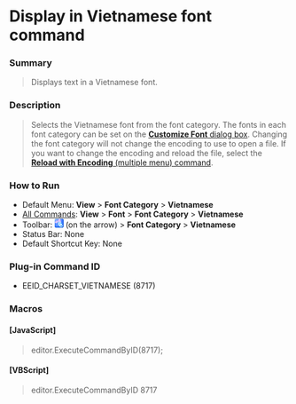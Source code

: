 # Display in Vietnamese font command

### Summary

> Displays text in a Vietnamese font.

### Description

> Selects the Vietnamese font from the font category. The fonts in each font
> category can be set on the [**Customize Font** dialog box](../../dlg/properties/font/index).
> Changing the font category will not change the encoding to use to open a
> file. If you want to change the encoding and reload the file, select the
> [**Reload with Encoding** (multiple menu) command](../file/file_reload_defined).

### How to Run

- Default Menu: **View** \> **Font Category** > **Vietnamese**
- [All Commands](../tools/all_commands): **View** \> **Font** >
**Font Category** > **Vietnamese**
- Toolbar: ![](../../images/fontpopup.gif)
(on the arrow) > **Font Category** \> **Vietnamese**
- Status Bar: None
- Default Shortcut Key: None

### Plug-in Command ID

- EEID\_CHARSET\_VIETNAMESE (8717)

### Macros

#### \[JavaScript\]

> editor.ExecuteCommandByID(8717);

#### \[VBScript\]

> editor.ExecuteCommandByID 8717
